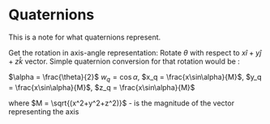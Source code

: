 # Quaternions
This is a note for what quaternions represent. 

Get the rotation in axis-angle representation: 
Rotate $\theta$ with respect to $x\hat{i}+y\hat{j}+z\hat{k}$ vector. 
Simple quaternion conversion for that rotation would be :

$\alpha = \frac{\theta}{2}$
$w_q = \cos\alpha$,
$x_q = \frac{x\sin\alpha}{M}$,
$y_q = \frac{x\sin\alpha}{M}$,
$z_q = \frac{x\sin\alpha}{M}$

where $M = \sqrt{(x^2+y^2+z^2)}$ - is the magnitude of the vector representing the axis



